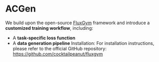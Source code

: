 # ACGen

We build upon the open-source [FluxGym](https://github.com/cocktailpeanut/fluxgym) framework and introduce a **customized training workflow**, including:
- A **task-specific loss function**
- A **data generation pipeline**
Installation:
For installation instructions, please refer to the official GitHub repository: https://github.com/cocktailpeanut/fluxgym
